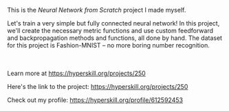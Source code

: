 This is the *Neural Network from Scratch* project I made myself.


<p>Let's train a very simple but fully connected neural network! In this project, we'll create the necessary metric functions and use custom feedforward and backpropagation methods and functions, all done by hand. The dataset for this project is Fashion-MNIST – no more boring number recognition.</p><br/><br/>Learn more at <a href="https://hyperskill.org/projects/250?utm_source=ide&utm_medium=ide&utm_campaign=ide&utm_content=project-card">https://hyperskill.org/projects/250</a>

Here's the link to the project: https://hyperskill.org/projects/250

Check out my profile: https://hyperskill.org/profile/612592453